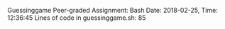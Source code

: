 
Guessinggame
Peer-graded Assignment: Bash
Date: 2018-02-25, Time: 12:36:45
Lines of code in guessinggame.sh: 85
